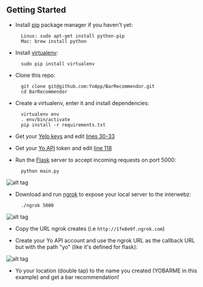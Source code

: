 ## Getting Started

* Install [pip](http://pip.readthedocs.org/en/latest/installing.html) package manager if you haven't yet:

        Linux: sudo apt-get install python-pip
        Mac: brew install python

* Install [virtualenv](http://virtualenv.readthedocs.org/en/latest/virtualenv.html#installation):

        sudo pip install virtualenv

* Clone this repo: 

        git clone git@github.com:YoApp/BarRecommendor.git
        cd BarRecommendor
        
* Create a virtualenv, enter it and install dependencies:

        virtualenv env
        . env/bin/activate
        pip install -r requirements.txt

* Get your [Yelp keys](http://www.yelp.com/developers/manage_api_keys) and edit [lines 30-33](https://github.com/YoApp/BarRecommendor/blob/master/main.py#L30)

* Get your [Yo API](http://dev.justyo.co/) token and edit [line 118](https://github.com/YoApp/BarRecommendor/blob/master/main.py#L118)

* Run the [Flask](http://flask.pocoo.org/) server to accept incoming requests on port 5000:

        python main.py
        
![alt tag](http://cl.ly/image/3v043Y2V2Q0K/Screen%20Shot%202014-10-05%20at%208.15.38%20AM.png)
        
* Download and run [ngrok](https://ngrok.com/download) to expose your local server to the interwebz:

        ./ngrok 5000
        
![alt tag](http://cl.ly/image/00143n1b2U05/Screen%20Shot%202014-10-05%20at%208.10.17%20AM.png)
        

* Copy the URL ngrok creates (i.e ```http://1fe8e9f.ngrok.com```)

* Create your Yo API account and use the ngrok URL as the callback URL but with the path "yo" (like it's defined for flask):

![alt tag](http://cl.ly/image/2D3E2r3S110F/Screen%20Shot%202014-10-05%20at%208.25.33%20AM.png)

* Yo your location (double tap) to the name you created (YOBARME in this example) and get a bar recommendation!
